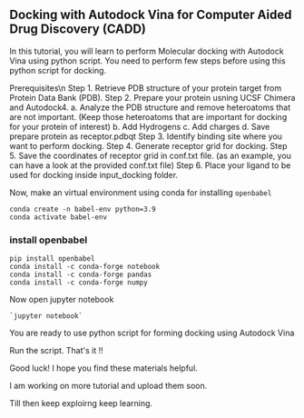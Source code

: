 ## Docking with Autodock Vina for Computer Aided Drug Discovery (CADD)

In this tutorial, you will learn to perform Molecular docking with Autodock Vina using python script.
You need to perform few steps before using this python script for docking.

Prerequisites\n
Step 1. Retrieve PDB structure of your protein target from Protein Data Bank (PDB).
Step 2. Prepare your protein usning UCSF Chimera and Autodock4.
	a. Analyze the PDB structure and remove heteroatoms that are not important.
	   (Keep those heteroatoms that are important for docking for your protein of interest)
	b. Add Hydrogens
	c. Add charges
	d. Save prepare protein as receptor.pdbqt
Step 3. Identify binding site where you want to perform docking.
Step 4. Generate receptor grid for docking.
Step 5. Save the coordinates of receptor grid in conf.txt file. (as an example, you can have a look at the provided conf.txt file)
Step 6. Place your ligand to be used for docking inside input_docking folder.

Now, make an virtual environment using conda for installing `openbabel`

	conda create -n babel-env python=3.9
	conda activate babel-env

### install openbabel

	pip install openbabel
	conda install -c conda-forge notebook
	conda install -c conda-forge pandas
	conda install -c conda-forge numpy

Now open jupyter notebook

	`jupyter notebook`
	
You are ready to use python script for forming docking using Autodock Vina

Run the script. That's it !!

Good luck! I hope you find these materials helpful.

I am working on more tutorial and upload them soon.

Till then keep exploirng keep learning.
